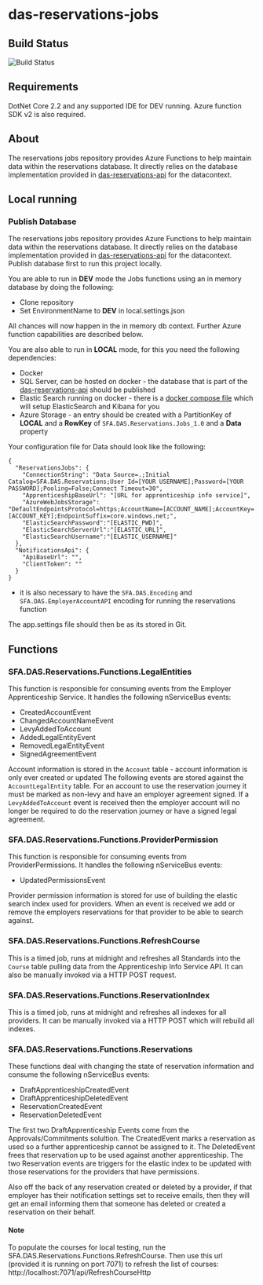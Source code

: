 # das-reservations-jobs

## Build Status

![Build Status](https://sfa-gov-uk.visualstudio.com/Digital%20Apprenticeship%20Service/_apis/build/status/Manage%20Funding/das-reservations-jobs?branchName=master)

## Requirements

DotNet Core 2.2 and any supported IDE for DEV running. Azure function SDK v2 is also required.

## About

The reservations jobs repository provides Azure Functions to help maintain data within the reservations database. It directly relies on the database implementation provided in [das-reservations-api](https://github.com/SkillsFundingAgency/das-reservations-api) for the datacontext. 

## Local running

### Publish Database
The reservations jobs repository provides Azure Functions to help maintain data within the reservations database. It directly relies on the database implementation provided in [das-reservations-api](https://github.com/SkillsFundingAgency/das-reservations-api) for the datacontext. Publish database first to run this project locally.

You are able to run in **DEV** mode the Jobs functions using an in memory database by doing the following:

- Clone repository
- Set EnvironmentName to **DEV** in local.settings.json

All chances will now happen in the in memory db context. Further Azure function capabilities are described below.

You are also able to run in **LOCAL** mode, for this you need the following dependencies:

- Docker
- SQL Server, can be hosted on docker - the database that is part of the [das-reservations-api](https://github.com/SkillsFundingAgency/das-reservations-api) should be published
- Elastic Search running on docker - there is a [docker compose file](https://github.com/SkillsFundingAgency/das-reservations-jobs/tree/master/docker) which will setup ElasticSearch and Kibana for you
- Azure Storage - an entry should be created with a PartitionKey of **LOCAL** and a **RowKey** of `SFA.DAS.Reservations.Jobs_1.0` and a **Data** property

Your configuration file for Data should look like the following:

```
{
  "ReservationsJobs": {
    "ConnectionString": "Data Source=.;Initial Catalog=SFA.DAS.Reservations;User Id=[YOUR USERNAME];Password=[YOUR PASSWORD];Pooling=False;Connect Timeout=30",
    "ApprenticeshipBaseUrl": "[URL for apprenticeship info service]",
    "AzureWebJobsStorage": "DefaultEndpointsProtocol=https;AccountName=[ACCOUNT_NAME];AccountKey=[ACCOUNT_KEY];EndpointSuffix=core.windows.net;",
    "ElasticSearchPassword":"[ELASTIC_PWD]",
    "ElasticSearchServerUrl":"[ELASTIC_URL]",
    "ElasticSearchUsername":"[ELASTIC_USERNAME]"
  },
  "NotificationsApi": {
    "ApiBaseUrl": "",
    "ClientToken": ""
  }
}
```
- it is also necessary to have the `SFA.DAS.Encoding` and `SFA.DAS.EmployerAccountAPI` encoding for running the reservations function

The app.settings file should then be as its stored in Git.

## Functions

### SFA.DAS.Reservations.Functions.LegalEntities
This function is responsible for consuming events from the Employer Apprenticeship Service. It handles the following nServiceBus events:

- CreatedAccountEvent
- ChangedAccountNameEvent
- LevyAddedToAccount
- AddedLegalEntityEvent
- RemovedLegalEntityEvent
- SignedAgreementEvent

Account information is stored in the `Account` table - account information is only ever created or updated
The following events are stored against the `AccountLegalEntity` table. For an account to use the reservation journey it must be marked as non-levy and have an employer agreement signed. If a `LevyAddedToAccount` event is received then the employer account will no longer be required to do the reservation journey or have a signed legal agreement.

### SFA.DAS.Reservations.Functions.ProviderPermission
This function is responsible for consuming events from ProviderPermissions. It handles the following nServiceBus events:

- UpdatedPermissionsEvent

Provider permission information is stored for use of building the elastic search index used for providers. When an event is received we add or remove the employers reservations for that provider to be able to search against.

### SFA.DAS.Reservations.Functions.RefreshCourse
This is a timed job, runs at midnight and refreshes all Standards into the `Course` table pulling data from the Apprenticeship Info Service API. It can also be manually invoked via a HTTP POST request.

### SFA.DAS.Reservations.Functions.ReservationIndex
This is a timed job, runs at midnight and refreshes all indexes for all providers. It can be manually invoked via a HTTP POST which will rebuild all indexes. 

### SFA.DAS.Reservations.Functions.Reservations
These functions deal with changing the state of reservation information and consume the following nServiceBus events:

- DraftApprenticeshipCreatedEvent
- DraftApprenticeshipDeletedEvent
- ReservationCreatedEvent
- ReservationDeletedEvent

The first two DraftApprenticeship Events come from the Approvals/Commitments solultion. The CreatedEvent marks a reservation as used so a further apprenticeship cannot be assigned to it. The DeletedEvent frees that reservation up to be used against another apprenticeship. The two Reservation events are triggers for the elastic index to be updated with those reservations for the providers that have permissions. 

Also off the back of any reservation created or deleted by a provider, if that employer has their notification settings set to receive emails, then they will get an email informing them that someone has deleted or created a reservation on their behalf.

#### Note
To populate the courses for local testing, run the SFA.DAS.Reservations.Functions.RefreshCourse. 
Then use this url (provided it is running on port 7071) to refresh the list of courses: http://localhost:7071/api/RefreshCourseHttp
